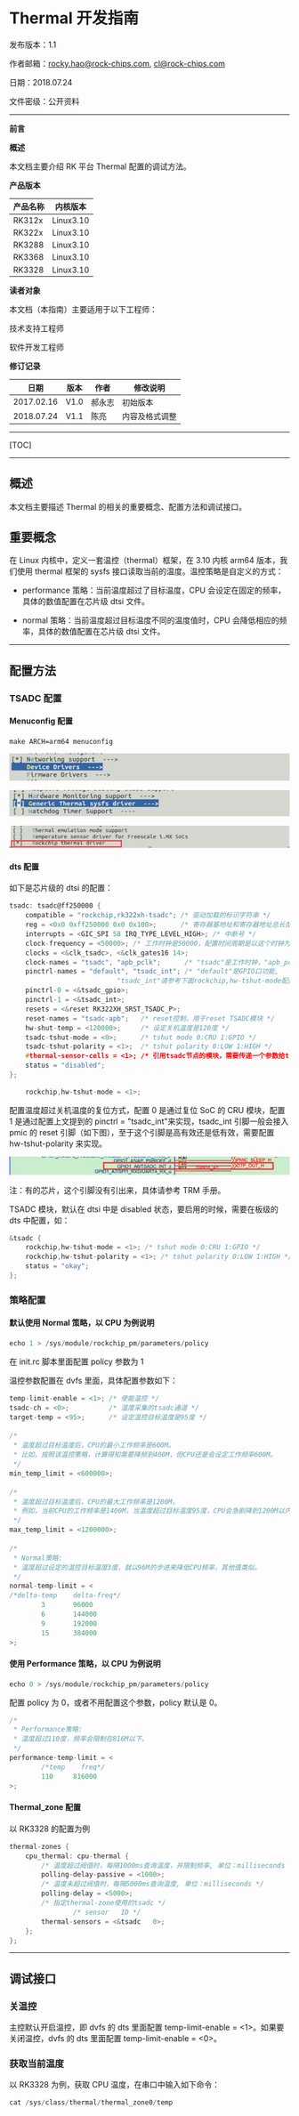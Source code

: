 # **Thermal 开发指南**

发布版本：1.1

作者邮箱：rocky.hao@rock-chips.com, cl@rock-chips.com

日期：2018.07.24

文件密级：公开资料

---

**前言**

**概述**

本文档主要介绍 RK 平台 Thermal 配置的调试方法。

**产品版本**

| **产品名称** | **内核版本**  |
| -------- | --------- |
| RK312x   | Linux3.10 |
| RK322x   | Linux3.10 |
| RK3288   | Linux3.10 |
| RK3368   | Linux3.10 |
| RK3328   | Linux3.10 |

**读者对象**

本文档（本指南）主要适用于以下工程师：

技术支持工程师

软件开发工程师

 **修订记录**

| **日期**     | **版本** | **作者** | **修改说明** |
| ---------- | ------ | ------ | -------- |
| 2017.02.16 | V1.0   | 郝永志    | 初始版本     |
| 2018.07.24 | V1.1   | 陈亮     | 内容及格式调整  |

---

[TOC]

---

## 概述

本文档主要描述 Thermal 的相关的重要概念、配置方法和调试接口。

## 重要概念

在 Linux 内核中，定义一套温控（thermal）框架，在 3.10 内核 arm64 版本，我们使用 thermal 框架的 sysfs 接口读取当前的温度。温控策略是自定义的方式：

- performance 策略：当前温度超过了目标温度，CPU 会设定在固定的频率，具体的数值配置在芯片级 dtsi 文件。

- normal 策略：当前温度超过目标温度不同的温度值时，CPU 会降低相应的频率，具体的数值配置在芯片级 dtsi 文件。

---

## 配置方法

### TSADC 配置

#### Menuconfig 配置

```
make ARCH=arm64 menuconfig
```

![thermal-Menuconfig01](./Rockchip_Developer_Guide_Linux3.10_Thermal/thermal-Menuconfig01.jpg)

![thermal-Menuconfig02](././Rockchip_Developer_Guide_Linux3.10_Thermal/thermal-Menuconfig02.jpg)

![thermal-Menuconfig03](././Rockchip_Developer_Guide_Linux3.10_Thermal/thermal-Menuconfig03.jpg)

#### dts 配置

如下是芯片级的 dtsi 的配置：

```c
tsadc: tsadc@ff250000 {
	compatible = "rockchip,rk322xh-tsadc"; /* 驱动加载的标识字符串 */
	reg = <0x0 0xff250000 0x0 0x100>;      /* 寄存器基地址和寄存器地址总长度 */
	interrupts = <GIC_SPI 58 IRQ_TYPE_LEVEL_HIGH>; /* 中断号 */
	clock-frequency = <50000>; /* 工作时钟是50000，配置时间周期是以这个时钟为基准的 */
	clocks = <&clk_tsadc>, <&clk_gates16 14>;
	clock-names = "tsadc", "apb_pclk";      /* "tsadc"是工作时钟，"apb_pclk" 配置时钟 */
	pinctrl-names = "default", "tsadc_int"; /* "default"是GPIO口功能,
						   "tsadc_int"请参考下面rockchip,hw-tshut-mode配置 */
	pinctrl-0 = <&tsadc_gpio>;
	pinctrl-1 = <&tsadc_int>;
	resets = <&reset RK322XH_SRST_TSADC_P>;
	reset-names = "tsadc-apb";   /* reset控制，用于reset TSADC模块 */
	hw-shut-temp = <120000>;     /* 设定关机温度是120度 */
	tsadc-tshut-mode = <0>;      /* tshut mode 0:CRU 1:GPIO */
	tsadc-tshut-polarity = <1>;  /* tshut polarity 0:LOW 1:HIGH */
	#thermal-sensor-cells = <1>; /* 引用tsadc节点的模块，需要传递一个参数给tsadc */
	status = "disabled";
};
```

```c
	rockchip,hw-tshut-mode = <1>;
```

配置温度超过关机温度的复位方式，配置 0 是通过复位 SoC 的 CRU 模块，配置 1 是通过配置上文提到的 pinctrl = "tsadc_int"来实现，tsadc_int 引脚一般会接入 pmic 的 reset 引脚（如下图），至于这个引脚是高有效还是低有效，需要配置 hw-tshut-polarity 来实现。

![image005](././Rockchip_Developer_Guide_Linux3.10_Thermal/image005.jpg)

注：有的芯片，这个引脚没有引出来，具体请参考 TRM 手册。

TSADC 模块，默认在 dtsi 中是 disabled 状态，要启用的时候，需要在板级的 dts 中配置，如：

```c
&tsadc {
	rockchip,hw-tshut-mode = <1>; /* tshut mode 0:CRU 1:GPIO */
	rockchip,hw-tshut-polarity = <1>; /* tshut polarity 0:LOW 1:HIGH */
	status = "okay";
};
```

### 策略配置

#### 默认使用 Normal 策略，以 CPU 为例说明

```c
echo 1 > /sys/module/rockchip_pm/parameters/policy
```

在 init.rc 脚本里面配置 policy 参数为 1

温控参数配置在 dvfs 里面，具体配置参数如下：

```c
temp-limit-enable = <1>; /* 使能温控 */
tsadc-ch = <0>;          /* 温度采集的tsadc通道 */
target-temp = <95>;      /* 设定温控目标温度是95度 */

/*
 * 温度超过目标温度后，CPU的最小工作频率是600M。
 * 比如，按照该温控策略，计算得知需要降频到400M，但CPU还是会设定工作频率600M。
 */
min_temp_limit = <600000>;

/*
 * 温度超过目标温度后，CPU的最大工作频率是1200M。
 * 例如，当前CPU的工作频率是1400M，当温度超过目标温度95度，CPU会急剧降到1200M以内。
 */
max_temp_limit = <1200000>;

/*
 * Normal策略:
 * 温度超过设定的温控目标温度3度，就以96M的步进来降低CPU频率，其他值类似。
 */
normal-temp-limit = <
/*delta-temp    delta-freq*/
        3       96000
        6       144000
        9       192000
        15      384000
>;
```

#### 使用 Performance 策略，以 CPU 为例说明

```c
echo 0 > /sys/module/rockchip_pm/parameters/policy
```

配置 policy 为 0，或者不用配置这个参数，policy 默认是 0。

```c
/*
 * Performance策略:
 * 温度超过110度，频率会限制在816M以下。
 */
performance-temp-limit = <
        /*temp    freq*/
        110     816000
>;
```

#### Thermal\_zone 配置

以 RK3328 的配置为例

```c
thermal-zones {
	cpu_thermal: cpu-thermal {
		/* 温度超过阀值时，每隔1000ms查询温度，并限制频率, 单位：milliseconds */
		polling-delay-passive = <1000>;
		/* 温度未超过阀值时，每隔5000ms查询温度, 单位：milliseconds */
		polling-delay = <5000>;
		/* 指定thermal-zone使用的tsadc */
				/* sensor	ID */
		thermal-sensors = <&tsadc	0>;
	};
};
```

---

## 调试接口

### 关温控

主控默认开启温控，即 dvfs 的 dts 里面配置 temp-limit-enable = <1>。如果要关闭温控，dvfs 的 dts 里面配置 temp-limit-enable = <0>。

### 获取当前温度

以 RK3328 为例，获取 CPU 温度，在串口中输入如下命令：

```c
cat /sys/class/thermal/thermal_zone0/temp
```
